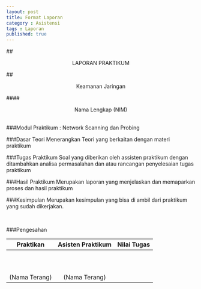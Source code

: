 ```yaml
---
layout: post
title: Format Laporan
category : Asistensi
tags : Laporan
published: true
---
```


##<center>LAPORAN PRAKTIKUM </center>

##<center>Keamanan Jaringan</center>

####<center>Nama Lengkap (NIM)</center>
<br>

###Modul Praktikum : Network Scanning dan Probing

###Dasar Teori
	Menerangkan Teori yang berkaitan dengan materi praktikum

###Tugas Praktikum
	Soal yang diberikan oleh assisten praktikum dengan ditambahkan analisa permasalahan dan atau rancangan penyelesaian tugas praktikum

###Hasil Praktikum
	Merupakan laporan yang menjelaskan dan memaparkan proses dan hasil praktikum

###Kesimpulan
	Merupakan kesimpulan yang bisa di ambil dari praktikum yang sudah dikerjakan.

<br>

###Pengesahan


Praktikan | Asisten Praktikum | Nilai Tugas
--------- | ------- | -----
<br><br><br><centr>(Nama Terang) | <br><br><br><center>(Nama Terang) |